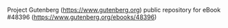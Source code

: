 Project Gutenberg (https://www.gutenberg.org) public repository for eBook #48396 (https://www.gutenberg.org/ebooks/48396)
